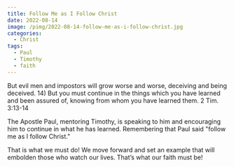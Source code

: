 ```yaml
---
title: Follow Me as I Follow Christ
date: 2022-08-14
image: /pimg/2022-08-14-follow-me-as-i-follow-christ.jpg
categories:
  - Christ
tags:
  - Paul
  - Timothy
  - faith
---
```


But evil men and impostors will grow worse and worse, deceiving and being deceived. 14) But you must continue in the things which you have learned and been assured of, knowing from whom you have learned them. 2 Tim. 3:13-14

The Apostle Paul, mentoring Timothy, is speaking to him and encouraging him to continue in what he has learned. Remembering that Paul said &quot;follow me as I follow Christ.&quot;

That is what we must do! We move forward and set an example that will embolden those who watch our lives. That’s what our faith must be!




